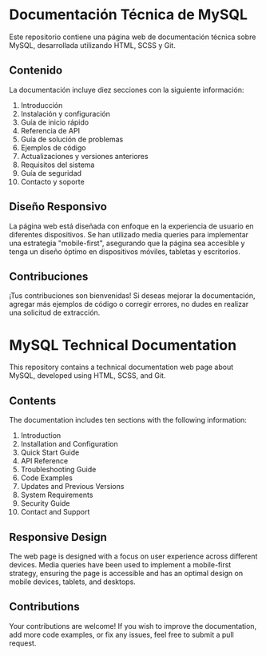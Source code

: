 # Documentación Técnica de MySQL

Este repositorio contiene una página web de documentación técnica sobre MySQL, desarrollada utilizando HTML, SCSS y Git.

## Contenido

La documentación incluye diez secciones con la siguiente información:

1. Introducción
2. Instalación y configuración
3. Guía de inicio rápido
4. Referencia de API
5. Guía de solución de problemas
6. Ejemplos de código
7. Actualizaciones y versiones anteriores
8. Requisitos del sistema
9. Guía de seguridad
10. Contacto y soporte

## Diseño Responsivo

La página web está diseñada con enfoque en la experiencia de usuario en diferentes dispositivos. Se han utilizado media queries para implementar una estrategia "mobile-first", asegurando que la página sea accesible y tenga un diseño óptimo en dispositivos móviles, tabletas y escritorios.

## Contribuciones

¡Tus contribuciones son bienvenidas! Si deseas mejorar la documentación, agregar más ejemplos de código o corregir errores, no dudes en realizar una solicitud de extracción.


# MySQL Technical Documentation

This repository contains a technical documentation web page about MySQL, developed using HTML, SCSS, and Git.

## Contents

The documentation includes ten sections with the following information:

1. Introduction
2. Installation and Configuration
3. Quick Start Guide
4. API Reference
5. Troubleshooting Guide
6. Code Examples
7. Updates and Previous Versions
8. System Requirements
9. Security Guide
10. Contact and Support

## Responsive Design

The web page is designed with a focus on user experience across different devices. Media queries have been used to implement a mobile-first strategy, ensuring the page is accessible and has an optimal design on mobile devices, tablets, and desktops.

## Contributions

Your contributions are welcome! If you wish to improve the documentation, add more code examples, or fix any issues, feel free to submit a pull request.
